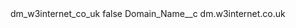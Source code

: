 <?xml version="1.0" encoding="UTF-8"?>
<CustomMetadata xmlns="http://soap.sforce.com/2006/04/metadata" xmlns:xsi="http://www.w3.org/2001/XMLSchema-instance" xmlns:xsd="http://www.w3.org/2001/XMLSchema">
    <label>dm_w3internet_co_uk</label>
    <protected>false</protected>
    <values>
        <field>Domain_Name__c</field>
        <value xsi:type="xsd:string">dm.w3internet.co.uk</value>
    </values>
</CustomMetadata>
